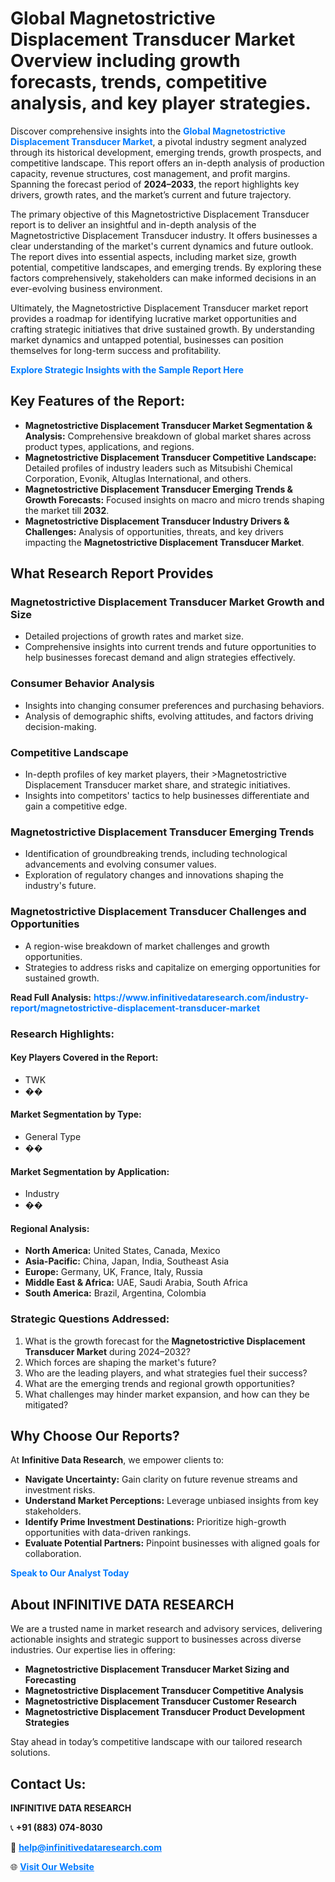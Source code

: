 <h1>Global Magnetostrictive Displacement Transducer Market Overview including growth forecasts, trends, competitive analysis, and key player strategies.</h1>
<p>
Discover comprehensive insights into the 
<a href="https://www.infinitivedataresearch.com/industry-report/magnetostrictive-displacement-transducer-market" rel="dofollow" style="color: #007BFF; text-decoration: none;"><strong>Global Magnetostrictive Displacement Transducer Market</strong></a>, a pivotal industry segment analyzed through its historical development, emerging trends, growth prospects, and competitive landscape. This report offers an in-depth analysis of production capacity, revenue structures, cost management, and profit margins. Spanning the forecast period of <strong>2024–2033</strong>, the report highlights key drivers, growth rates, and the market’s current and future trajectory.
</p>
<p>
The primary objective of this Magnetostrictive Displacement Transducer report is to deliver an insightful and in-depth analysis of the Magnetostrictive Displacement Transducer industry. It offers businesses a clear understanding of the market's current dynamics and future outlook. The report dives into essential aspects, including market size, growth potential, competitive landscapes, and emerging trends. By exploring these factors comprehensively, stakeholders can make informed decisions in an ever-evolving business environment.
</p>
<p>
Ultimately, the Magnetostrictive Displacement Transducer market report provides a roadmap for identifying lucrative market opportunities and crafting strategic initiatives that drive sustained growth. By understanding market dynamics and untapped potential, businesses can position themselves for long-term success and profitability.
</p>
<p>
<a href="https://www.infinitivedataresearch.com/request-sample/reportId=108740" style="color: #007BFF; text-decoration: none;"><strong>Explore Strategic Insights with the Sample Report Here</strong></a>
</p>

<h2>Key Features of the Report:</h2>
<ul>
<li><strong>Magnetostrictive Displacement Transducer Market Segmentation & Analysis:</strong> Comprehensive breakdown of global market shares across product types, applications, and regions.</li>
<li><strong>Magnetostrictive Displacement Transducer Competitive Landscape:</strong> Detailed profiles of industry leaders such as Mitsubishi Chemical Corporation, Evonik, Altuglas International, and others.</li>
<li><strong>Magnetostrictive Displacement Transducer Emerging Trends & Growth Forecasts:</strong> Focused insights on macro and micro trends shaping the market till <strong>2032</strong>.</li>
<li><strong>Magnetostrictive Displacement Transducer Industry Drivers & Challenges:</strong> Analysis of opportunities, threats, and key drivers impacting the <strong>Magnetostrictive Displacement Transducer Market</strong>.</li>
</ul>

<h2>What Research Report Provides</h2>
<h3>Magnetostrictive Displacement Transducer Market Growth and Size</h3>
<ul>
<li>Detailed projections of growth rates and market size.</li>
<li>Comprehensive insights into current trends and future opportunities to help businesses forecast demand and align strategies effectively.</li>
</ul>

<h3>Consumer Behavior Analysis</h3>
<ul>
<li>Insights into changing consumer preferences and purchasing behaviors.</li>
<li>Analysis of demographic shifts, evolving attitudes, and factors driving decision-making.</li>
</ul>

<h3>Competitive Landscape</h3>
<ul>
<li>In-depth profiles of key market players, their >Magnetostrictive Displacement Transducer market share, and strategic initiatives.</li>
<li>Insights into competitors' tactics to help businesses differentiate and gain a competitive edge.</li>
</ul>

<h3>Magnetostrictive Displacement Transducer Emerging Trends</h3>
<ul>
<li>Identification of groundbreaking trends, including technological advancements and evolving consumer values.</li>
<li>Exploration of regulatory changes and innovations shaping the industry's future.</li>
</ul>

<h3>Magnetostrictive Displacement Transducer Challenges and Opportunities</h3>
<ul>
<li>A region-wise breakdown of market challenges and growth opportunities.</li>
<li>Strategies to address risks and capitalize on emerging opportunities for sustained growth.</li>
</ul>
<p><strong>Read Full Analysis:</strong> <a href="https://www.infinitivedataresearch.com/industry-report/magnetostrictive-displacement-transducer-market" rel="dofollow" style="color: #007BFF; text-decoration: none;"><strong>https://www.infinitivedataresearch.com/industry-report/magnetostrictive-displacement-transducer-market</strong></a></p>
<h3>Research Highlights:</h3>
<h4>Key Players Covered in the Report:</h4>
<ul><li>TWK</li><li>��</li></ul>
<h4>Market Segmentation by Type:</h4>
<ul><li>General Type</li><li>��</li></ul>
<h4>Market Segmentation by Application:</h4>
<ul><li>Industry</li><li>��</li></ul>

<h4>Regional Analysis:</h4>
<ul>
<li><strong>North America:</strong> United States, Canada, Mexico</li>
<li><strong>Asia-Pacific:</strong> China, Japan, India, Southeast Asia</li>
<li><strong>Europe:</strong> Germany, UK, France, Italy, Russia</li>
<li><strong>Middle East & Africa:</strong> UAE, Saudi Arabia, South Africa</li>
<li><strong>South America:</strong> Brazil, Argentina, Colombia</li>
</ul>

<h3>Strategic Questions Addressed:</h3>
<ol>
<li>What is the growth forecast for the <strong>Magnetostrictive Displacement Transducer Market</strong> during 2024–2032?</li>
<li>Which forces are shaping the market's future?</li>
<li>Who are the leading players, and what strategies fuel their success?</li>
<li>What are the emerging trends and regional growth opportunities?</li>
<li>What challenges may hinder market expansion, and how can they be mitigated?</li>
</ol>

<h2>Why Choose Our Reports?</h2>
<p>At <strong>Infinitive Data Research</strong>, we empower clients to:</p>
<ul>
<li><strong>Navigate Uncertainty:</strong> Gain clarity on future revenue streams and investment risks.</li>
<li><strong>Understand Market Perceptions:</strong> Leverage unbiased insights from key stakeholders.</li>
<li><strong>Identify Prime Investment Destinations:</strong> Prioritize high-growth opportunities with data-driven rankings.</li>
<li><strong>Evaluate Potential Partners:</strong> Pinpoint businesses with aligned goals for collaboration.</li>
</ul>
<p><a href="https://www.infinitivedataresearch.com/industry-report/magnetostrictive-displacement-transducer-market" rel="dofollow" style="color: #007BFF; text-decoration: none;"><strong>Speak to Our Analyst Today</strong></a></p>

<h2>About INFINITIVE DATA RESEARCH</h2>
<p>We are a trusted name in market research and advisory services, delivering actionable insights and strategic support to businesses across diverse industries. Our expertise lies in offering:</p>
<ul>
<li><strong>Magnetostrictive Displacement Transducer Market Sizing and Forecasting</strong></li>
<li><strong>Magnetostrictive Displacement Transducer Competitive Analysis</strong></li>
<li><strong>Magnetostrictive Displacement Transducer Customer Research</strong></li>
<li><strong>Magnetostrictive Displacement Transducer Product Development Strategies</strong></li>
</ul>
<p>Stay ahead in today’s competitive landscape with our tailored research solutions.</p>

<h2>Contact Us:</h2>
<p><strong>INFINITIVE DATA RESEARCH</strong></p>
<p>📞 <strong>+91 (883) 074-8030</strong></p>
<p>📧 <strong><a href="mailto:help@infinitivedataresearch.com" style="color: #007BFF;">help@infinitivedataresearch.com</a></strong></p>
<p>🌐 <strong><a href="https://www.infinitivedataresearch.com" rel="dofollow" style="color: #007BFF;">Visit Our Website</a></strong></p>